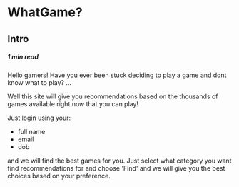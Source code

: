 # WhatGame?

## Intro

##### 1 min read

Hello gamers! Have you ever been stuck deciding to play a game and dont know what to play? ...

Well this site will give you recommendations based on the thousands of games available right now that you can play!

Just login using your:

- full name
- email
- dob

and we will find the best games for you. Just select what category you want find recommendations for and choose 'Find' and we will give you the best choices based on your preference.
